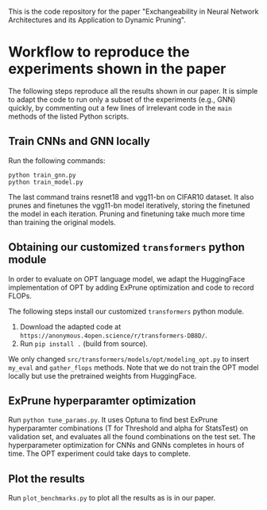 This is the code repository for the paper "Exchangeability in Neural Network Architectures and its Application to Dynamic Pruning".

# Workflow to reproduce the experiments shown in the paper

The following steps reproduce all the results shown in our paper. It is simple to adapt the code to run only a subset of the experiments (e.g., GNN) quickly, by commenting out a few lines of irrelevant code in the `main` methods of the listed Python scripts.

## Train CNNs and GNN locally

Run the following commands:
```
python train_gnn.py
python train_model.py
```
The last command trains resnet18 and vgg11-bn on CIFAR10 dataset. It also prunes and finetunes the vgg11-bn model iteratively, storing the finetuned the model in each iteration. Pruning and finetuning take much more time than training the original models.

## Obtaining our customized `transformers` python module

In order to evaluate on OPT language model, we adapt the HuggingFace implementation of OPT by adding ExPrune optimization and code to record FLOPs.

The following steps install our customized `transformers` python module.
1. Download the adapted code at `https://anonymous.4open.science/r/transformers-DB8D/`.
2. Run `pip install .` (build from source).

We only changed `src/transformers/models/opt/modeling_opt.py` to insert `my_eval` and `gather_flops` methods.
Note that we do not train the OPT model locally but use the pretrained weights from HuggingFace.

## ExPrune hyperparamter optimization

Run `python tune_params.py`. It uses Optuna to find best ExPrune hyperparamter combinations (T for Threshold and alpha for StatsTest) on validation set, and evaluates all the found combinations on the test set.
The hyperparameter optimization for CNNs and GNNs completes in hours of time. The OPT experiment could take days to complete.

## Plot the results

Run `plot_benchmarks.py` to plot all the results as is in our paper.
